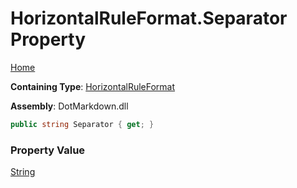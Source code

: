 # HorizontalRuleFormat\.Separator Property

[Home](../../../README.md)

**Containing Type**: [HorizontalRuleFormat](../README.md)

**Assembly**: DotMarkdown\.dll

```csharp
public string Separator { get; }
```

### Property Value

[String](https://docs.microsoft.com/en-us/dotnet/api/system.string)

